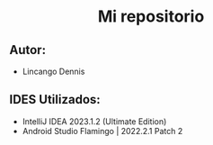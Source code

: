 <h1 align="center"> Mi repositorio </h1> 

## Autor:
- Lincango Dennis

## IDES Utilizados:
- IntelliJ IDEA 2023.1.2 (Ultimate Edition)
- Android Studio Flamingo | 2022.2.1 Patch 2
